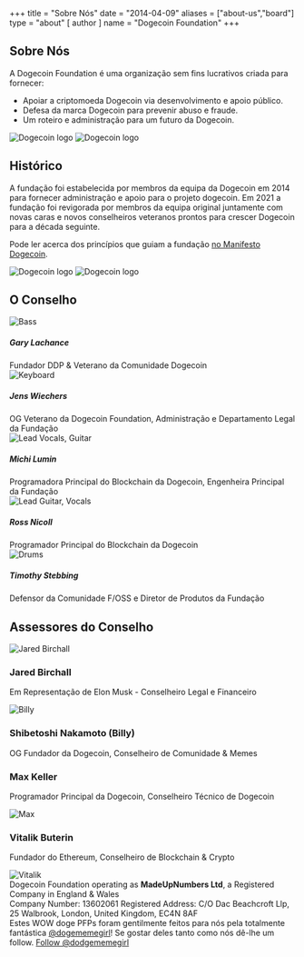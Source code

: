+++
title = "Sobre Nós"
date = "2014-04-09"
aliases = ["about-us","board"]
type = "about"
[ author ]
name = "Dogecoin Foundation"
+++

<section class="presentation">
<div class="left">

<div class="title">

## Sobre Nós

  <div class="underline"></div>
</div>

<div class="description">
A Dogecoin Foundation é uma organização sem fins lucrativos criada para fornecer:

* Apoiar a criptomoeda Dogecoin via desenvolvimento e apoio público.
* Defesa da marca Dogecoin para prevenir abuso e fraude.
* Um roteiro e administração para um futuro da Dogecoin.
</div>

<div class="mobile-logos">
<img class="dogegoin-light" src="/dogecoin-light.png" alt="Dogecoin logo">
<img class="dogegoin-dark" src="/dogecoin-dark.png" alt="Dogecoin logo">
</div>

<div class="title">

## Histórico

<div class="underline"></div>
</div>

<div class="description">
A fundação foi estabelecida por membros da equipa da Dogecoin em 2014 para fornecer administração e apoio para o projeto dogecoin. Em 2021 a fundação foi revigorada por membros da equipa original juntamente com novas caras e novos conselheiros veteranos prontos para crescer Dogecoin para a década seguinte.

Pode ler acerca dos princípios que guiam a fundação [no Manifesto Dogecoin](/pt/manifesto).
</div>
</div>
<div class="right">
<img class="dogegoin-light" src="/dogecoin-light.png" alt="Dogecoin logo">
<img class="dogegoin-dark" src="/dogecoin-dark.png" alt="Dogecoin logo">
</div>
</section>

<section class="board">
  <div>

## O Conselho

  <div class="underline"></div>


  <div class="members">
  <div class="member">
  <img title='Bass' src="/gary.png"/>
  <h5>Gary Lachance</h5>
Fundador DDP & Veterano da Comunidade Dogecoin
  </div>

  <div class="member">
  <img title='Keyboard' src="/jens.png"/>
  <h5>Jens Wiechers</h5>
OG Veterano da Dogecoin Foundation, Administração e Departamento Legal da Fundação
  </div>

  <div class="member">
  <img title='Lead Vocals, Guitar' src="/michi.png"/>
  <h5>Michi Lumin</h5>
Programadora Principal do Blockchain da Dogecoin, Engenheira Principal da Fundação
  </div>

  <div class="member">
  <img title='Lead Guitar, Vocals' src="/ross.png"/>
  <h5>Ross Nicoll</h5>
Programador Principal do Blockchain da Dogecoin
  </div>

  <div class="member">
  <img title='Drums' src="/timothy.png"/>
  <h5>Timothy Stebbing</h5>
Defensor da Comunidade F/OSS e Diretor de Produtos da Fundação
  </div>

  </div>
  </div>
</section>

<div class="advisors">
<div class="top"></div>
<div class="inner">
<div class="title">

## Assessores do Conselho

<div class="underline"></div>
</div>

<div class="members">

<div>
<img title='Jared Birchall' src="/jared.png"/>
</div>
<div>

### Jared Birchall
Em Representação de Elon Musk - Conselheiro Legal e Financeiro
</div>

<div>
<img title='Billy' src="/billy.png"/>
</div>
<div>

### Shibetoshi Nakamoto (Billy)

OG Fundador da Dogecoin, Conselheiro de Comunidade & Memes
</div>

<div>

### Max Keller

Programador Principal da Dogecoin, Conselheiro Técnico de Dogecoin
</div>
<div>
<img title='Max' src="/max.png"/>
</div>

<div>

### Vitalik Buterin

Fundador do Ethereum, Conselheiro de Blockchain & Crypto
</div>
<div>
<img title='Vitalik' src="/vitalik.png"/>
</div>

</div>
</div>
<div class="bottom"></div>
</div>

<div class="company">
Dogecoin Foundation operating as <b>MadeUpNumbers Ltd</b>, a Registered Company in England & Wales <br/>
Company Number: 13602061 Registered Address: C/O Dac Beachcroft Llp, 25 Walbrook, London, United Kingdom, EC4N 8AF
</div>
<div class="tweet">
Estes WOW doge PFPs foram gentilmente feitos para nós pela totalmente fantástica
<a href="https://twitter.com/Dogememegirl">@dogememegirl</a>! Se gostar deles tanto como nós dê-lhe um follow.
<a href="https://twitter.com/dodgememegirl?ref_src=twsrc%5Etfw" class="twitter-follow-button" data-show-screen-name="false" data-show-count="false">Follow @dodgememegirl</a><script async src="https://platform.twitter.com/widgets.js" charset="utf-8"></script>
</div>
